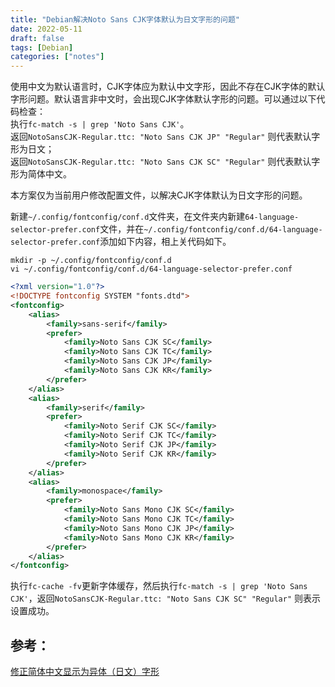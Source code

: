 ```yaml
---
title: "Debian解决Noto Sans CJK字体默认为日文字形的问题"
date: 2022-05-11
draft: false
tags: [Debian]
categories: ["notes"]
---
```


使用中文为默认语言时，CJK字体应为默认中文字形，因此不存在CJK字体的默认字形问题。默认语言非中文时，会出现CJK字体默认字形的问题。可以通过以下代码检查：  
执行`fc-match -s | grep 'Noto Sans CJK'`。  
返回`NotoSansCJK-Regular.ttc: "Noto Sans CJK JP" "Regular"` 则代表默认字形为日文；  
返回`NotoSansCJK-Regular.ttc: "Noto Sans CJK SC" "Regular"` 则代表默认字形为简体中文。

本方案仅为当前用户修改配置文件，以解决CJK字体默认为日文字形的问题。

新建`~/.config/fontconfig/conf.d`文件夹，在文件夹内新建`64-language-selector-prefer.conf`文件，并在`~/.config/fontconfig/conf.d/64-language-selector-prefer.conf`添加如下内容，相上关代码如下。

```
mkdir -p ~/.config/fontconfig/conf.d
vi ~/.config/fontconfig/conf.d/64-language-selector-prefer.conf
```

```xml
<?xml version="1.0"?>
<!DOCTYPE fontconfig SYSTEM "fonts.dtd">
<fontconfig>
    <alias>
        <family>sans-serif</family>
        <prefer>
            <family>Noto Sans CJK SC</family>
            <family>Noto Sans CJK TC</family>
            <family>Noto Sans CJK JP</family>
            <family>Noto Sans CJK KR</family>
        </prefer>
    </alias>
    <alias>
        <family>serif</family>
        <prefer>
            <family>Noto Serif CJK SC</family>
            <family>Noto Serif CJK TC</family>
            <family>Noto Serif CJK JP</family>
            <family>Noto Serif CJK KR</family>
        </prefer>
    </alias>
    <alias>
        <family>monospace</family>
        <prefer>
            <family>Noto Sans Mono CJK SC</family>
            <family>Noto Sans Mono CJK TC</family>
            <family>Noto Sans Mono CJK JP</family>
            <family>Noto Sans Mono CJK KR</family>
        </prefer>
    </alias>
</fontconfig>
```

执行`fc-cache -fv`更新字体缓存，然后执行`fc-match -s | grep 'Noto Sans CJK'`，返回`NotoSansCJK-Regular.ttc: "Noto Sans CJK SC" "Regular"` 则表示设置成功。


## 参考：
[修正简体中文显示为异体（日文）字形](https://wiki.archlinux.org/title/Localization_(%E7%AE%80%E4%BD%93%E4%B8%AD%E6%96%87)/Simplified_Chinese_(%E7%AE%80%E4%BD%93%E4%B8%AD%E6%96%87)#%E4%BF%AE%E6%AD%A3%E7%AE%80%E4%BD%93%E4%B8%AD%E6%96%87%E6%98%BE%E7%A4%BA%E4%B8%BA%E5%BC%82%E4%BD%93%EF%BC%88%E6%97%A5%E6%96%87%EF%BC%89%E5%AD%97%E5%BD%A2)